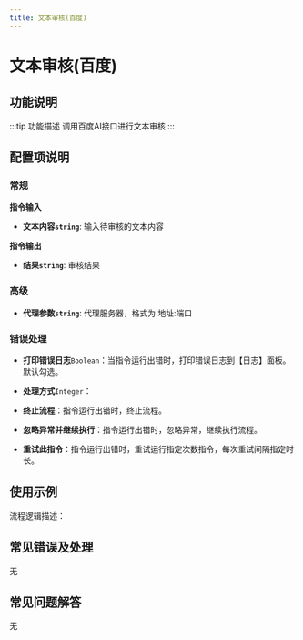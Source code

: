 ```yaml
---
title: 文本审核(百度)
---
```


# 文本审核(百度)

## 功能说明

:::tip 功能描述
调用百度AI接口进行文本审核
:::

## 配置项说明

### 常规

**指令输入**

- **文本内容`string`**: 输入待审核的文本内容


**指令输出**

- **结果`string`**: 审核结果

### 高级

- **代理参数`string`**: 代理服务器，格式为 地址:端口

### 错误处理

- **打印错误日志**`Boolean`：当指令运行出错时，打印错误日志到【日志】面板。默认勾选。

- **处理方式**`Integer`：

 - **终止流程**：指令运行出错时，终止流程。

 - **忽略异常并继续执行**：指令运行出错时，忽略异常，继续执行流程。

 - **重试此指令**：指令运行出错时，重试运行指定次数指令，每次重试间隔指定时长。

## 使用示例

流程逻辑描述：

## 常见错误及处理

无

## 常见问题解答

无

